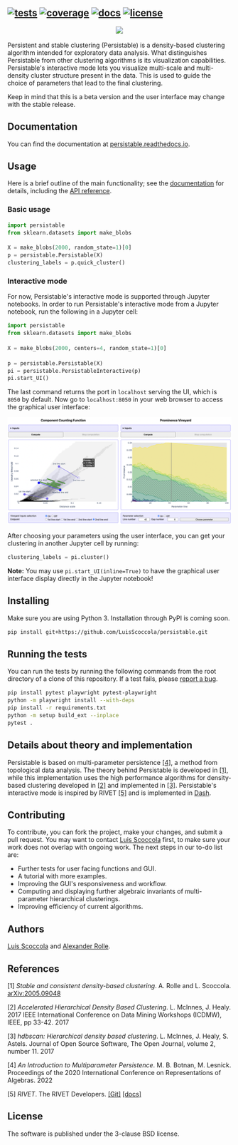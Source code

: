 
[![tests](https://github.com/LuisScoccola/persistable/actions/workflows/run_tests.yaml/badge.svg)](https://github.com/LuisScoccola/persistable/actions/workflows/run_tests.yaml)
[![coverage](https://codecov.io/gh/LuisScoccola/persistable/branch/main/graph/badge.svg)](https://codecov.io/gh/LuisScoccola/persistable)
[![docs](https://readthedocs.org/projects/persistable/badge/?version=latest)](https://persistable.readthedocs.io/)
[![license](https://img.shields.io/github/license/LuisScoccola/persistable)](https://github.com/LuisScoccola/persistable/blob/main/LICENSE)
---

<p align="center">
    <img src="https://user-images.githubusercontent.com/1679929/201488746-1049bfc3-d2a1-4227-b095-2876c15e571c.svg" width="550">
</p>

Persistent and stable clustering (Persistable) is a density-based clustering algorithm intended for exploratory data analysis.
What distinguishes Persistable from other clustering algorithms is its visualization capabilities.
Persistable's interactive mode lets you visualize multi-scale and multi-density cluster structure present in the data.
This is used to guide the choice of parameters that lead to the final clustering.

Keep in mind that this is a beta version and the user interface may change with the stable release.


## Documentation

You can find the documentation at [persistable.readthedocs.io](https://persistable.readthedocs.io/).


## Usage

Here is a brief outline of the main functionality; see the [documentation](https://persistable.readthedocs.io/) for details, including the [API reference](https://persistable.readthedocs.io/en/latest/api.html).

### Basic usage

```python
import persistable
from sklearn.datasets import make_blobs

X = make_blobs(2000, random_state=1)[0]
p = persistable.Persistable(X)
clustering_labels = p.quick_cluster()
```


### Interactive mode 

For now, Persistable's interactive mode is supported through Jupyter notebooks.
In order to run Persistable's interactive mode from a Jupyter notebook, run the following in a Jupyter cell:

```python
import persistable
from sklearn.datasets import make_blobs

X = make_blobs(2000, centers=4, random_state=1)[0]

p = persistable.Persistable(X)
pi = persistable.PersistableInteractive(p)
pi.start_UI()
```

The last command returns the port in `localhost` serving the UI, which is `8050` by default.
Now go to `localhost:8050` in your web browser to access the graphical user interface:

![Alt text](docs/pictures/GUI.png?raw=true)

After choosing your parameters using the user interface, you can get your clustering in another Jupyter cell by running:

```python
clustering_labels = pi.cluster()
```

**Note:** You may use `pi.start_UI(inline=True)` to have the graphical user interface display directly in the Jupyter notebook!


## Installing

Make sure you are using Python 3.
Installation through PyPI is coming soon.

```bash
pip install git+https://github.com/LuisScoccola/persistable.git
```


## Running the tests

You can run the tests by running the following commands from the root directory of a clone of this repository.
If a test fails, please [report a bug](https://github.com/LuisScoccola/persistable/issues).

```bash
pip install pytest playwright pytest-playwright
python -m playwright install --with-deps
pip install -r requirements.txt
python -m setup build_ext --inplace
pytest .
```


## Details about theory and implementation

Persistable is based on multi-parameter persistence [[4]](#4), a method from topological data analysis.
The theory behind Persistable is developed in [[1]](#1), while this implementation uses the high performance algorithms for density-based clustering developed in [[2]](#2) and implemented in [[3]](#3).
Persistable's interactive mode is inspired by RIVET [[5]](#5) and is implemented in [Dash](https://dash.plotly.com/).


## Contributing

To contribute, you can fork the project, make your changes, and submit a pull request.
You may want to contact [Luis Scoccola](https://luisscoccola.github.io/) first, to make sure your work does not overlap with ongoing work.
The next steps in our to-do list are:
- Further tests for user facing functions and GUI.
- A tutorial with more examples.
- Improving the GUI's responsiveness and workflow.
- Computing and displaying further algebraic invariants of multi-parameter hierarchical clusterings.
- Improving efficiency of current algorithms.


## Authors

[Luis Scoccola](https://luisscoccola.github.io/) and [Alexander Rolle](https://alexanderrolle.github.io/).


## References

<a id="1">[1]</a> 
*Stable and consistent density-based clustering*. A. Rolle and L. Scoccola. [arXiv:2005.09048](https://arxiv.org/abs/2005.09048)

<a id="2">[2]</a> 
*Accelerated Hierarchical Density Based Clustering*. L. McInnes, J. Healy. 2017 IEEE International Conference on Data Mining Workshops (ICDMW), IEEE, pp 33-42. 2017

<a id="3">[3]</a> 
*hdbscan: Hierarchical density based clustering*. L. McInnes, J. Healy, S. Astels. Journal of Open Source Software, The Open Journal, volume 2, number 11. 2017

<a id="4">[4]</a> 
*An Introduction to Multiparameter Persistence*. M. B. Botnan, M. Lesnick. Proceedings of the 2020 International Conference on Representations of Algebras. 2022

<a id="5">[5]</a> 
*RIVET*. The RIVET Developers. [[Git]](https://github.com/rivetTDA/rivet) [[docs]](https://rivet.readthedocs.io/en/latest/index.html)

<!---
<a id="4">[4]</a> 
*Density-based clustering based on hierarchical density estimates*. R. J. G. B. Campello, D. Moulavi, and J. Sander. Advances in Knowledge Discovery and Data Mining, volume 7819 of Lecture Notes in Computer Science, pp. 160-172. Springer, 2013.
-->


## License

The software is published under the 3-clause BSD license.
